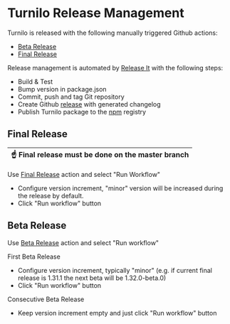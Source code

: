 # Turnilo Release Management

Turnilo is released with the following manually triggered Github actions:

* [Beta Release](https://github.com/allegro/turnilo/actions/workflows/release-beta.yml)
* [Final Release](https://github.com/allegro/turnilo/actions/workflows/release-final.yml)

Release management is automated by [Release It](https://github.com/release-it/release-it) with the following steps:

* Build & Test
* Bump version in package.json
* Commit, push and tag Git repository
* Create Github [release](https://github.com/allegro/turnilo/releases) with generated changelog
* Publish Turnilo package to the [npm](https://www.npmjs.com/package/turnilo) registry

## Final Release

| :point_up: Final release must be done on the master branch |
|------------------------------------------------------------|

Use [Final Release](https://github.com/allegro/turnilo/actions/workflows/release-final.yml) action and select "Run Workflow"

* Configure version increment, "minor" version will be increased during the release by default.
* Click "Run workflow" button

## Beta Release

Use [Beta Release](https://github.com/allegro/turnilo/actions/workflows/release-beta.yml) action and select "Run workflow"

First Beta Release

* Configure version increment, typically "minor" (e.g. if current final release is 1.31.1 the next beta will be 1.32.0-beta.0)
* Click "Run workflow" button 

Consecutive Beta Release

* Keep version increment empty and just click "Run workflow" button
